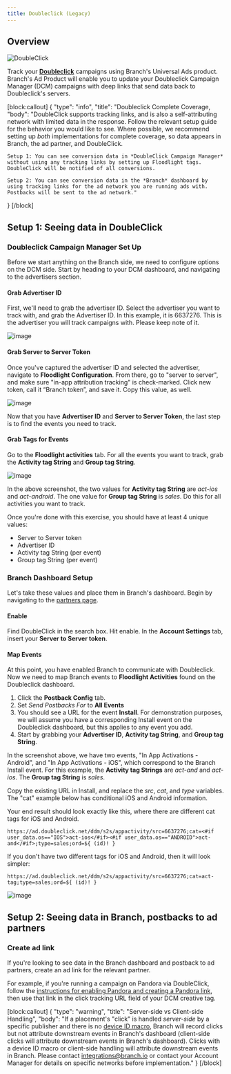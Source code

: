 ```yaml
---
title: Doubleclick (Legacy)
---
```

## Overview

![DoubleClick](https://cdn.branch.io/branch-assets/ad-partner-manager/386574786681131050/dc_newlogo-1528503421215.png)

Track your **[Doubleclick](https://doubleclick.com)** campaigns using Branch's Universal Ads product. Branch's Ad Product will enable you to update your Doubleclick Campaign Manager (DCM) campaigns with deep links that send data back to Doubleclick's servers.

[block:callout]
{
  "type": "info",
  "title": "Doubleclick Complete Coverage,
  "body": "DoubleClick supports tracking links, and is also a self-attributing network with limited data in the response. Follow the relevant setup guide for the behavior you would like to see. Where possible, we recommend setting up *both* implementations for complete coverage, so data appears in Branch, the ad partner, and DoubleClick.

	Setup 1: You can see conversion data in *DoubleClick Campaign Manager* without using any tracking links by setting up Floodlight tags. DoubleClick will be notified of all conversions.

	Setup 2: You can see conversion data in the *Branch* dashboard by using tracking links for the ad network you are running ads with. Postbacks will be sent to the ad network."
}
[/block]

## Setup 1: Seeing data in DoubleClick

### Doubleclick Campaign Manager Set Up

Before we start anything on the Branch side, we need to configure options on the DCM side. Start by heading to your DCM dashboard, and navigating to the advertisers section.

#### Grab Advertiser ID

First, we'll need to grab the advertiser ID. Select the advertiser you want to track with, and grab the Advertiser ID. In this example, it is 6637276. This is the advertiser you will track campaigns with. Please keep note of it.

![image](/images/pages/deep-linked-ads/doubleclick/advertiser.png)

#### Grab Server to Server Token

Once you've captured the advertiser ID and selected the advertiser, navigate to <notranslate>**Floodlight Configuration**</notranslate>. From there, go to <notranslate>"server to server"</notranslate>, and make sure <notranslate>"in-app attribution tracking"</notranslate> is check-marked. Click new token, call it <notranslate>“Branch token”</notranslate>, and save it. Copy this value, as well.

![image](/images/pages/deep-linked-ads/doubleclick/server-token.png)

Now that you have <notranslate>**Advertiser ID**</notranslate> and <notranslate>**Server to Server Token**</notranslate>, the last step is to find the events you need to track.

#### Grab Tags for Events

Go to the <notranslate>**Floodlight activities**</notranslate> tab. For all the events you want to track, grab the <notranslate>**Activity tag String**</notranslate> and <notranslate>**Group tag String**</notranslate>.

![image](/images/pages/deep-linked-ads/doubleclick/cat-type.png)

In the above screenshot, the two values for <notranslate>**Activity tag String**</notranslate> are *act-ios* and *act-android*. The one value for <notranslate>**Group tag String**</notranslate> is *sales*. Do this for all activities you want to track.

Once you're done with this exercise, you should have at least 4 unique values:

- Server to Server token
- Advertiser ID
- Activity tag String (per event)
- Group tag String (per event)

### Branch Dashboard Setup

Let's take these values and place them in Branch's dashboard. Begin by navigating to the [partners page](https://dashboard.branch.io/ads/partner-management/a_doubleclick).

#### Enable

Find DoubleClick in the search box. Hit enable. In the <notranslate>**Account Settings**</notranslate> tab, insert your <notranslate>**Server to Server token**</notranslate>.

#### Map Events

At this point, you have enabled Branch to communicate with Doubleclick. Now we need to map Branch events to <notranslate>**Floodlight Activities**</notranslate> found on the Doubleclick dashboard.

1. Click the <notranslate>**Postback Config**</notranslate> tab.
1. Set <notranslate>*Send Postbacks For*</notranslate> to <notranslate>**All Events**</notranslate>
1. You should see a URL for the event <notranslate>**Install**</notranslate>. For demonstration purposes, we will assume you have a corresponding Install event on the Doubleclick dashboard, but this applies to any event you add.
1. Start by grabbing your <notranslate>**Advertiser ID**</notranslate>, <notranslate>**Activity tag String**</notranslate>, and <notranslate>**Group tag String**</notranslate>.

In the screenshot above, we have two events, "In App Activations - Android", and "In App Activations - iOS", which correspond to the Branch Install event. For this example, the <notranslate>**Activity tag Strings**</notranslate> are *act-and* and *act-ios*. The <notranslate>**Group tag String**</notranslate> is *sales*.

Copy the existing URL in Install, and replace the <notranslate>*src*</notranslate>, <notranslate>*cat*</notranslate>, and <notranslate>*type*</notranslate> variables. The <notranslate>"cat"</notranslate> example below has conditional iOS and Android information.

Your end result should look exactly like this, where there are different cat tags for iOS and Android.

`https://ad.doubleclick.net/ddm/s2s/appactivity/src=6637276;cat=<#if user_data.os=="IOS">act-ios</#if><#if user_data.os=="ANDROID">act-and</#if>;type=sales;ord=${ (id)! }`

If you don't have two different tags for iOS and Android, then it will look simpler:

`https://ad.doubleclick.net/ddm/s2s/appactivity/src=6637276;cat=act-tag;type=sales;ord=${ (id)! }`

![image](/images/pages/deep-linked-ads/doubleclick/final-postback-doubleclick.png)

## Setup 2: Seeing data in Branch, postbacks to ad partners

### Create ad link

If you're looking to see data in the Branch dashboard and postback to ad partners, create an ad link for the relevant partner.

For example, if you're running a campaign on Pandora via DoubleClick, follow the [instructions for enabling Pandora and creating a Pandora link](/deep-linked-ads/pandora-mobile-tracking/), then use that link in the click tracking URL field of your DCM creative tag.

[block:callout]
{
  "type": "warning",
  "title": "Server-side vs Client-side Handling",
  "body": "If a placement's "click" is handled *server-side* by a specific publisher and there is no [device ID macro](/deep-linked-ads/branch-universal-ads-mobile-tracking/#device-information), Branch will record clicks but not attribute downstream events in Branch's dashboard (client-side clicks will attribute downstream events in Branch's dashboard). Clicks with a device ID macro or client-side handling will attribute downstream events in Branch. Please contact integrations@branch.io or contact your Account Manager for details on specific networks before implementation."
}
[/block]

